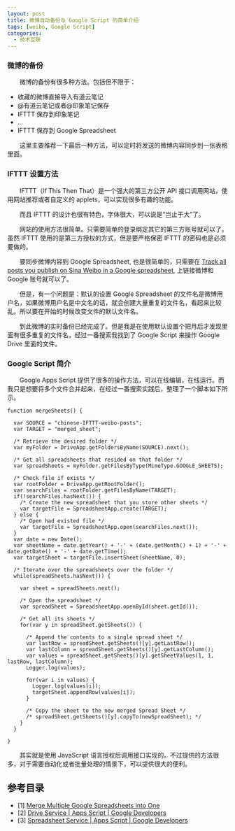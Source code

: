 ```yaml
---
layout: post
title: 微博自动备份与 Google Script 的简单介绍
tags: [weibo, Google Script]
categories:
  - 技术互联
---
```


### 微博的备份

　　微博的备份有很多种方法。包括但不限于：

- 收藏的微博直接导入有道云笔记
- @有道云笔记或者@印象笔记保存
- IFTTT 保存到印象笔记
- ...
- IFTTT 保存到 Google Spreadsheet

　　这里主要推荐一下最后一种方法，可以定时将发送的微博内容同步到一张表格里面。

### IFTTT 设置方法

　　IFTTT（If This Then That）是一个强大的第三方公开 API 接口调用网站，使用网站推荐或者自定义的 applets，可以实现很多有趣的功能。

　　而且 IFTTT 的设计也很有特色，字体很大，可以说是“岂止于大”了。

　　网站的使用方法很简单。只需要简单的登录绑定其它的第三方账号就可以了。虽然 IFTTT 使用的是第三方授权的方式，但是要严格保密 IFTTT 的密码也是必须要做的。

　　要同步微博内容到 Google Spreadsheet, 也是很简单的，只需要在 [Track all posts you publish on Sina Weibo in a Google spreadsheet](https://ifttt.com/applets/48906744d-track-all-posts-you-publish-on-sina-weibo-in-a-google-spreadsheet), 上链接微博和 Google 账号就可以了。

　　但是，有一个问题是：默认的设置 Google Spreadsheet 的文件名是微博用户名，如果微博用户名是中文名的话，就会创建大量重复的文件名，看起来比较乱。所以要在开始的时候改变文件的默认文件名。

　　到此微博的实时备份已经完成了。但是我是在使用默认设置个把月后才发现里面有很多重复的文件名，经过一番搜索我找到了 Google Script 来操作 Google Drive 里面的文件。

### Google Script 简介

　　Google Apps Script 提供了很多的操作方法，可以在线编辑，在线运行。而我只是想要将多个文件合并起来，在经过一番搜索实践后，整理了一个脚本如下所示。

```
function mergeSheets() {

  var SOURCE = "chinese-IFTTT-weibo-posts";
  var TARGET = "merged_sheet";

  /* Retrieve the desired folder */
  var myFolder = DriveApp.getFoldersByName(SOURCE).next();

  /* Get all spreadsheets that resided on that folder */
  var spreadSheets = myFolder.getFilesByType(MimeType.GOOGLE_SHEETS);

  /* Check file if exists */  
  var rootFolder = DriveApp.getRootFolder();
  var searchFiles = rootFolder.getFilesByName(TARGET);
  if(!searchFiles.hasNext()) {
    /* Create the new spreadsheet that you store other sheets */  
    var targetFile = SpreadsheetApp.create(TARGET);
  } else {
    /* Open had existed file */
    var targetFile = SpreadsheetApp.open(searchFiles.next());
  }
  var date = new Date();
  var sheetName = date.getYear() + '-' + (date.getMonth() + 1) + '-' + date.getDate() + '-' + date.getTime();
  var targetSheet = targetFile.insertSheet(sheetName, 0);

  /* Iterate over the spreadsheets over the folder */
  while(spreadSheets.hasNext()) {

    var sheet = spreadSheets.next();

    /* Open the spreadsheet */
    var spreadSheet = SpreadsheetApp.openById(sheet.getId());

    /* Get all its sheets */
    for(var y in spreadSheet.getSheets()) {

      /* Append the contents to a single spread sheet */
      var lastRow = spreadSheet.getSheets()[y].getLastRow();
      var lastColumn = spreadSheet.getSheets()[y].getLastColumn();
      var values = spreadSheet.getSheets()[y].getSheetValues(1, 1, lastRow, lastColumn);
      Logger.log(values);

      for(var i in values) {
        Logger.log(values[i]);
        targetSheet.appendRow(values[i]);
      }

      /* Copy the sheet to the new merged Spread Sheet */
      /* spreadSheet.getSheets()[y].copyTo(newSpreadSheet); */
    }
  }

}
```

　　其实就是使用 JavaScript 语言授权后调用接口实现的。不过提供的方法很多，对于需要自动化或者批量处理的情景下，可以提供很大的便利。

## 参考目录
- [1] [Merge Multiple Google Spreadsheets into One](https://ctrlq.org/code/19980-merge-google-spreadsheets)
- [2] [Drive Service | Apps Script | Google Developers](https://developers.google.com/apps-script/reference/drive/)
- [3] [Spreadsheet Service | Apps Script | Google Developers](https://developers.google.com/apps-script/reference/spreadsheet/)
